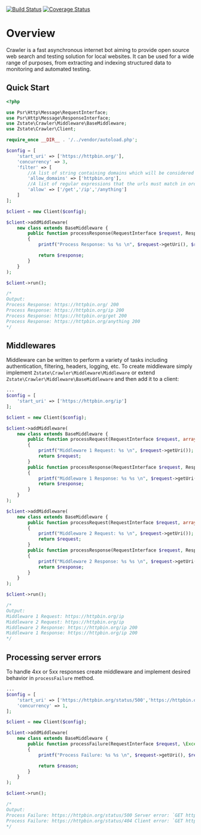 [![Build Status](https://travis-ci.org/zstate/crawler.svg?branch=master)](https://travis-ci.org/zstate/crawler)
[![Coverage Status](https://coveralls.io/repos/github/zstate/crawler/badge.svg)](https://coveralls.io/github/zstate/crawler)

# Overview

Crawler is a fast asynchronous internet bot aiming to provide open source web search and testing solution for local websites.
It can be used for a wide range of purposes, from extracting and indexing structured data to monitoring and automated testing.


## Quick Start
```php
<?php

use Psr\Http\Message\RequestInterface;
use Psr\Http\Message\ResponseInterface;
use Zstate\Crawler\Middleware\BaseMiddleware;
use Zstate\Crawler\Client;

require_once __DIR__ . '/../vendor/autoload.php';

$config = [
    'start_uri' => ['https://httpbin.org/'],
    'concurrency' => 3,
    'filter' => [
        //A list of string containing domains which will be considered for extracting the links.
        'allow_domains' => ['httpbin.org'],
        //A list of regular expressions that the urls must match in order to be extracted.
        'allow' => ['/get','/ip','/anything']
    ]
];

$client = new Client($config);

$client->addMiddleware(
    new class extends BaseMiddleware {
        public function processResponse(RequestInterface $request, ResponseInterface $response): ResponseInterface
        {
            printf("Process Response: %s %s \n", $request->getUri(), $response->getStatusCode());

            return $response;
        }
    }
);

$client->run();

/* 
Output:
Process Response: https://httpbin.org/ 200 
Process Response: https://httpbin.org/ip 200 
Process Response: https://httpbin.org/get 200 
Process Response: https://httpbin.org/anything 200
*/
```

## Middlewares

Middleware can be written to perform a variety of tasks including authentication, filtering, headers, logging, etc.
To create middleware simply implement `Zstate\Crawler\Middleware\Middleware` or extend `Zstate\Crawler\Middleware\BaseMiddleware` and
then add it to a client:


```php
...
$config = [
    'start_uri' => ['https://httpbin.org/ip']
];

$client = new Client($config);

$client->addMiddleware(
    new class extends BaseMiddleware {
        public function processRequest(RequestInterface $request, array $options): RequestInterface
        {
            printf("Middleware 1 Request: %s \n", $request->getUri());
            return $request;
        }
        public function processResponse(RequestInterface $request, ResponseInterface $response): ResponseInterface
        {
            printf("Middleware 1 Response: %s %s \n", $request->getUri(), $response->getStatusCode());
            return $response;
        }
    }
);

$client->addMiddleware(
    new class extends BaseMiddleware {
        public function processRequest(RequestInterface $request, array $options): RequestInterface
        {
            printf("Middleware 2 Request: %s \n", $request->getUri());
            return $request;
        }
        public function processResponse(RequestInterface $request, ResponseInterface $response): ResponseInterface
        {
            printf("Middleware 2 Response: %s %s \n", $request->getUri(), $response->getStatusCode());
            return $response;
        }
    }
);

$client->run();

/*
Output: 
Middleware 1 Request: https://httpbin.org/ip 
Middleware 2 Request: https://httpbin.org/ip 
Middleware 2 Response: https://httpbin.org/ip 200 
Middleware 1 Response: https://httpbin.org/ip 200
*/
```

## Processing server errors

To handle 4xx or 5xx responses create middleware and implement desired behavior in `processFailure` method.

```php
...
$config = [
    'start_uri' => ['https://httpbin.org/status/500','https://httpbin.org/status/404'],
    'concurrency' => 1,
];

$client = new Client($config);

$client->addMiddleware(
    new class extends BaseMiddleware {
        public function processFailure(RequestInterface $request, \Exception $reason): \Exception
        {
            printf("Process Failure: %s %s \n", $request->getUri(), $reason->getMessage());

            return $reason;
        }
    }
);

$client->run();

/*
Output: 
Process Failure: https://httpbin.org/status/500 Server error: `GET https://httpbin.org/status/500` resulted in a `500 INTERNAL SERVER ERROR` response 
Process Failure: https://httpbin.org/status/404 Client error: `GET https://httpbin.org/status/404` resulted in a `404 NOT FOUND` response 
*/
```






